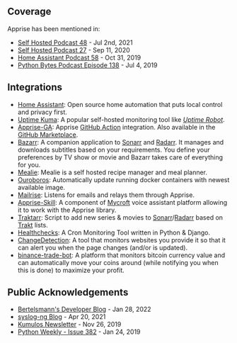 ## Coverage
Apprise has been mentioned in:
- [Self Hosted Podcast 48](https://selfhosted.show/48) - Jul 2nd, 2021
- [Self Hosted Podcast 27](https://selfhosted.show/27) - Sep 11, 2020
- [Home Assistant Podcast 58](https://hasspodcast.io/ha058/) - Oct 31, 2019
- [Python Bytes Podcast Episode 138](https://pythonbytes.fm/episodes/show/138/will-pyoxidizer-weld-shut-one-of-python-s-major-gaps) - Jul 4, 2019

## Integrations
- [Home Assistant](https://www.home-assistant.io/): Open source home automation that puts local control and privacy first.
- [Uptime Kuma](https://github.com/louislam/uptime-kuma): A popular self-hosted monitoring tool like _[Uptime Robot](https://uptimerobot.com/)_.
- [Apprise-GA](https://github.com/cstuder/apprise-ga): Apprise [GitHub Action](https://github.com/features/actions) integration.  Also available in the [GitHub Marketplace](https://github.com/marketplace/actions/apprise-notification).
- [Bazarr](https://www.bazarr.media/): A companion application to [Sonarr](https://sonarr.tv) and [Radarr](https://radarr.video). It manages and downloads subtitles based on your requirements. You define your preferences by TV show or movie and Bazarr takes care of everything for you.
- [Mealie](https://github.com/hay-kot/mealie): Mealie is a self hosted recipe manager and meal planner.
- [Ouroboros](https://github.com/pyouroboros/ouroboros): Automatically update running docker containers with newest available image.
- [Mailrise](https://github.com/YoRyan/mailrise): Listens for emails and relays them through Apprise.
- [Apprise-Skill](https://github.com/domcross/apprise-skill): A component of [Mycroft](https://mycroft.ai/) voice assistant platform allowing it to work with the Apprise library.
- [Traktarr](https://github.com/l3uddz/traktarr): Script to add new series & movies to [Sonarr](https://sonarr.tv)/[Radarr](https://radarr.video) based on [Trakt](https://trakt.tv) lists.
- [Healthchecks](https://healthchecks.io): A Cron Monitoring Tool written in Python & Django.
- [ChangeDetection](https://github.com/dgtlmoon/changedetection.io): A tool that monitors websites you provide it so that it can alert you when the page changes (and/or is updated).
- [binance-trade-bot](https://github.com/edeng23/binance-trade-bot): A platform that monitors bitcoin currency value and can automatically move your coins around (while notifying you when this is done) to maximize your profit.

## Public Acknowledgements
- [Bertelsmann's Developer Blog](https://developers.bertelsmann.com/en/blog/articles/apprise-your-push-messaging-musketeer-one-for-all-messenger-services) - Jan 28, 2022
- [syslog-ng Blog](https://www.syslog-ng.com/community/b/blog/posts/first-steps-of-sending-alerts-to-discord-and-others-from-syslog-ng-http-and-apprise) - Apr 20, 2021 
- [Kumulos Newsletter](https://www.kumulos.com/2019/11/26/kumulos-features-update-fall-19/) - Nov 26, 2019
- [Python Weekly - Issue 382](https://newsletry.com/Home/Python%20Weekly/b6a9876d-7f17-40f1-c7e5-08d686ed8528) - Jan 24, 2019  